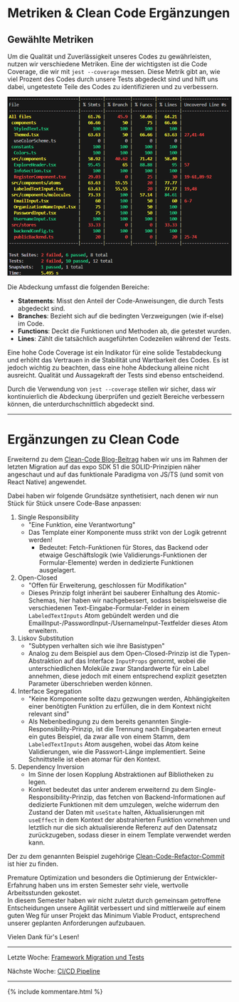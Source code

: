 # Metriken & Clean Code Ergänzungen


## Gewählte Metriken

Um die Qualität und Zuverlässigkeit unseres Codes zu gewährleisten, nutzen wir verschiedene Metriken. Eine der wichtigsten ist die Code Coverage, die wir mit `jest --coverage` messen. Diese Metrik gibt an, wie viel Prozent des Codes durch unsere Tests abgedeckt sind und hilft uns dabei, ungetestete Teile des Codes zu identifizieren und zu verbessern.

![Code Coverage](../images/code_coverage.jpg)

Die Abdeckung umfasst die folgenden Bereiche:

- **Statements**: Misst den Anteil der Code-Anweisungen, die durch Tests abgedeckt sind.
- **Branches**: Bezieht sich auf die bedingten Verzweigungen (wie if-else) im Code.
- **Functions**: Deckt die Funktionen und Methoden ab, die getestet wurden.
- **Lines**: Zählt die tatsächlich ausgeführten Codezeilen während der Tests.

Eine hohe Code Coverage ist ein Indikator für eine solide Testabdeckung und erhöht das Vertrauen in die Stabilität und Wartbarkeit des Codes. Es ist jedoch wichtig zu beachten, dass eine hohe Abdeckung alleine nicht ausreicht. Qualität und Aussagekraft der Tests sind ebenso entscheidend.

Durch die Verwendung von `jest --coverage` stellen wir sicher, dass wir kontinuierlich die Abdeckung überprüfen und gezielt Bereiche verbessern können, die unterdurchschnittlich abgedeckt sind.

---

# Ergänzungen zu Clean Code

<!-- Orientierung: https://dev.to/drruvari/mastering-solid-principles-in-react-easy-examples-and-best-practices-142b -->

Erweiternd zu dem [Clean-Code Blog-Beitrag](13_CleanCode.md) haben wir uns im Rahmen der letzten Migration auf das expo SDK 51
die SOLID-Prinzipien näher angeschaut und auf das funktionale Paradigma von JS/TS 
(und somit von React Native) angewendet.

Dabei haben wir folgende Grundsätze synthetisiert, nach denen wir nun Stück für Stück unsere Code-Base anpassen:

1. Single Responsibility 
   - "Eine Funktion, eine Verantwortung"
   - Das Template einer Komponente muss strikt von der Logik getrennt werden!
     - Bedeutet: Fetch-Funktionen für Stores, das Backend oder etwaige Geschäftslogik (wie Validierungs-Funktionen der Formular-Elemente) werden in dedizierte Funktionen ausgelagert.
2. Open-Closed
   - "Offen für Erweiterung, geschlossen für Modifikation"
   - Dieses Prinzip folgt inheränt bei sauberer Einhaltung des Atomic-Schemas, hier haben wir nachgebessert, sodass beispielsweise die verschiedenen Text-Eingabe-Formular-Felder in einem `LabeledTextInputs` Atom gebündelt werden und die EmailInput-/PasswordInput-/UsernameInput-Textfelder dieses Atom erweitern.
3. Liskov Substitution
   - "Subtypen verhalten sich wie ihre Basistypen"
   - Analog zu dem Beispiel aus dem Open-Closed-Prinzip ist die Typen-Abstraktion auf das Interface `InputProps` genormt, wobei die unterschiedlichen Moleküle zwar Standardwerte für ein Label annehmen, diese jedoch mit einem entsprechend explizit gesetzten Parameter überschrieben werden können.
4. Interface Segregation
   - "Keine Komponente sollte dazu gezwungen werden, Abhängigkeiten einer benötigten Funktion zu erfüllen, die in dem Kontext nicht relevant sind"
   - Als Nebenbedingung zu dem bereits genannten Single-Responsibility-Prinzip, ist die Trennung nach Eingabearten erneut ein gutes Beispiel, da zwar alle von einem Stamm, dem `LabeledTextInputs` Atom ausgehen, wobei das Atom keine Validierungen, wie die Passwort-Länge implementiert. Seine Schnittstelle ist eben atomar für den Kontext.
5. Dependency Inversion
   - Im Sinne der losen Kopplung Abstraktionen auf Bibliotheken zu legen.
   - Konkret bedeutet das unter anderem erweiternd zu dem Single-Responsibility-Prinzip, das fetchen von Backend-Informationen auf dedizierte Funktionen mit dem umzulegen, welche widerrum den Zustand der Daten mit `useState` halten, Aktualisierungen mit `useEffect` in dem Kontext der abstrahierten Funktion vornehmen und letztlich nur die sich aktualisierende Referenz auf den Datensatz zurückzugeben, sodass dieser in einem Template verwendet werden kann.

Der zu dem genannten Beispiel zugehörige [Clean-Code-Refactor-Commit](https://github.com/DH-Karlsruhe/IncidArch-FrontEnd/commit/2ace01d56bdd9fd7a8b5105a1ad32741e8748081) ist hier zu finden.  

Premature Optimization und besonders die Optimierung der Entwickler-Erfahrung haben uns im ersten Semester sehr viele, wertvolle Arbeitsstunden gekostet.  
In diesem Semester haben wir nicht zuletzt durch gemeinsam getroffene Entscheidungen
unsere Agilität verbessert und sind mittlerweile auf einem guten Weg für unser Projekt das Minimum Viable Product, entsprechend unserer geplanten Anforderungen aufzubauen.

Vielen Dank für's Lesen!

---  

Letzte Woche: [Framework Migration und Tests](15_Framework-migration-und-Tests.md)

Nächste Woche: [CI/CD Pipeline](17-CI-CD-Pipeline.md)

---

{% include kommentare.html %}
